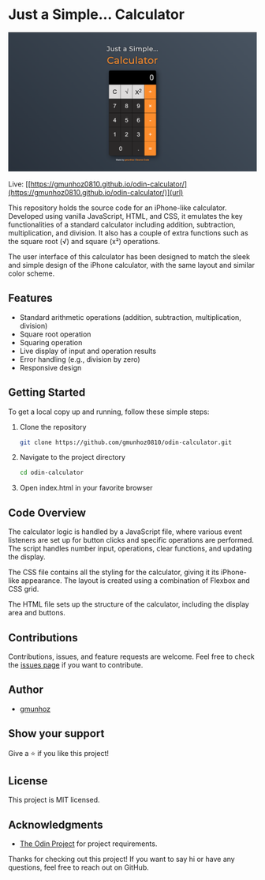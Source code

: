 # Just a Simple... Calculator

![Calculator Preview](./images/SimpleCalculator.png)

Live: [[https://gmunhoz0810.github.io/odin-calculator/](https://gmunhoz0810.github.io/odin-calculator/)](url)

This repository holds the source code for an iPhone-like calculator. Developed using vanilla JavaScript, HTML, and CSS, it emulates the key functionalities of a standard calculator including addition, subtraction, multiplication, and division. It also has a couple of extra functions such as the square root (√) and square (x²) operations.

The user interface of this calculator has been designed to match the sleek and simple design of the iPhone calculator, with the same layout and similar color scheme.

## Features

- Standard arithmetic operations (addition, subtraction, multiplication, division)
- Square root operation
- Squaring operation
- Live display of input and operation results
- Error handling (e.g., division by zero)
- Responsive design

## Getting Started

To get a local copy up and running, follow these simple steps:

1. Clone the repository

   ```bash
   git clone https://github.com/gmunhoz0810/odin-calculator.git
   ```

2. Navigate to the project directory

   ```bash
   cd odin-calculator
   ```

3. Open index.html in your favorite browser

## Code Overview

The calculator logic is handled by a JavaScript file, where various event listeners are set up for button clicks and specific operations are performed. The script handles number input, operations, clear functions, and updating the display.

The CSS file contains all the styling for the calculator, giving it its iPhone-like appearance. The layout is created using a combination of Flexbox and CSS grid.

The HTML file sets up the structure of the calculator, including the display area and buttons.

## Contributions

Contributions, issues, and feature requests are welcome. Feel free to check the [issues page](https://github.com/gmunhoz0810/odin-calculator/issues) if you want to contribute.

## Author

- [gmunhoz](https://github.com/gmunhoz0810)

## Show your support

Give a ⭐️ if you like this project!

## License

This project is MIT licensed.

## Acknowledgments

- [The Odin Project](https://www.theodinproject.com/about) for project requirements.

Thanks for checking out this project! If you want to say hi or have any questions, feel free to reach out on GitHub.
